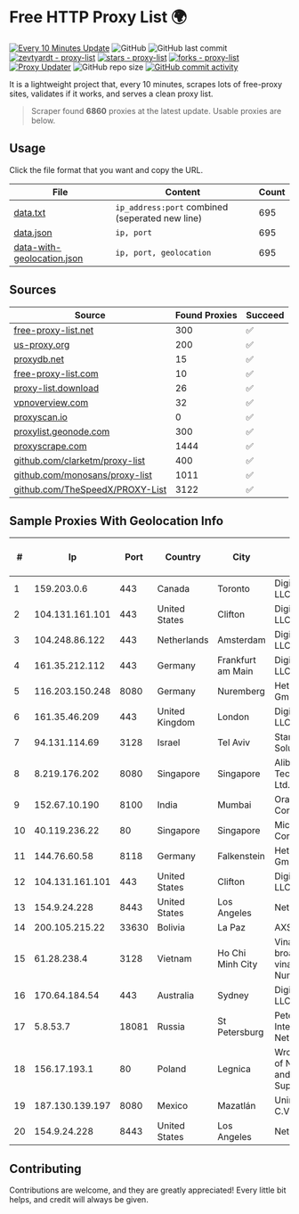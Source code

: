 
# Free HTTP Proxy List 🌍

[![Every 10 Minutes Update](https://github.com/mertguvencli/http-proxy-list/actions/workflows/main.yml/badge.svg?branch=main)](https://github.com/mertguvencli/http-proxy-list/actions/workflows/main.yml)
![GitHub](https://img.shields.io/github/license/mertguvencli/http-proxy-list)
![GitHub last commit](https://img.shields.io/github/last-commit/mertguvencli/http-proxy-list)
[![zevtyardt - proxy-list](https://img.shields.io/static/v1?label=zevtyardt&message=proxy-list&color=blue&logo=github)](https://github.com/zevtyardt/proxy-list "Go to GitHub repo")
[![stars - proxy-list](https://img.shields.io/github/stars/zevtyardt/proxy-list?style=social)](https://github.com/zevtyardt/proxy-list)
[![forks - proxy-list](https://img.shields.io/github/forks/zevtyardt/proxy-list?style=social)](https://github.com/zevtyardt/proxy-list)
[![Proxy Updater](https://github.com/zevtyardt/proxy-list/workflows/Proxy%20Updater/badge.svg)](https://github.com/zevtyardt/proxy-list/actions?query=workflow:"Proxy+Updater")
![GitHub repo size](https://img.shields.io/github/repo-size/zevtyardt/proxy-list)
[![GitHub commit activity](https://img.shields.io/github/commit-activity/m/zevtyardt/proxy-list?logo=commits)](https://github.com/zevtyardt/proxy-list/commits/main)

It is a lightweight project that, every 10 minutes, scrapes lots of free-proxy sites, validates if it works, and serves a clean proxy list.

> Scraper found **6860** proxies at the latest update. Usable proxies are below.

## Usage

Click the file format that you want and copy the URL.

|File|Content|Count|
|----|-------|-----|
|[data.txt](https://raw.githubusercontent.com/mertguvencli/http-proxy-list/main/proxy-list/data.txt)|`ip_address:port` combined (seperated new line)|695|
|[data.json](https://raw.githubusercontent.com/mertguvencli/http-proxy-list/main/proxy-list/data.json)|`ip, port`|695|
|[data-with-geolocation.json](https://raw.githubusercontent.com/mertguvencli/http-proxy-list/main/proxy-list/data-with-geolocation.json)|`ip, port, geolocation`|695|

## Sources

|Source|Found Proxies|Succeed|
|------|-------------|-------|
|[free-proxy-list.net](https://free-proxy-list.net)|300|✅|
|[us-proxy.org](https://www.us-proxy.org)|200|✅|
|[proxydb.net](http://proxydb.net)|15|✅|
|[free-proxy-list.com](https://free-proxy-list.com/?page=&port=&type%5B%5D=http&type%5B%5D=https&up_time=0&search=Search)|10|✅|
|[proxy-list.download](https://www.proxy-list.download/HTTP)|26|✅|
|[vpnoverview.com](https://vpnoverview.com/privacy/anonymous-browsing/free-proxy-servers)|32|✅|
|[proxyscan.io](https://www.proxyscan.io)|0|✅|
|[proxylist.geonode.com](https://proxylist.geonode.com/api/proxy-list?limit=300&page=1&sort_by=lastChecked&sort_type=desc&protocols=http,https)|300|✅|
|[proxyscrape.com](https://api.proxyscrape.com/v2/?request=displayproxies&protocol=http&timeout=10000&country=all&ssl=all&anonymity=all)|1444|✅|
|[github.com/clarketm/proxy-list](https://raw.githubusercontent.com/clarketm/proxy-list/master/proxy-list-raw.txt)|400|✅|
|[github.com/monosans/proxy-list](https://raw.githubusercontent.com/monosans/proxy-list/main/proxies/http.txt)|1011|✅|
|[github.com/TheSpeedX/PROXY-List](https://raw.githubusercontent.com/TheSpeedX/PROXY-List/master/http.txt)|3122|✅|


## Sample Proxies With Geolocation Info

|#|Ip|Port|Country|City|Internet Service Provider|
|-|--|----|-------|----|-------------------------|
|1|159.203.0.6|443|Canada|Toronto|DigitalOcean, LLC|
|2|104.131.161.101|443|United States|Clifton|DigitalOcean, LLC|
|3|104.248.86.122|443|Netherlands|Amsterdam|DigitalOcean, LLC|
|4|161.35.212.112|443|Germany|Frankfurt am Main|DigitalOcean, LLC|
|5|116.203.150.248|8080|Germany|Nuremberg|Hetzner Online GmbH|
|6|161.35.46.209|443|United Kingdom|London|DigitalOcean, LLC|
|7|94.131.114.69|3128|Israel|Tel Aviv|Stark Industries Solutions LTD|
|8|8.219.176.202|8080|Singapore|Singapore|Alibaba (US) Technology Co., Ltd.|
|9|152.67.10.190|8100|India|Mumbai|Oracle Corporation|
|10|40.119.236.22|80|Singapore|Singapore|Microsoft Corporation|
|11|144.76.60.58|8118|Germany|Falkenstein|Hetzner Online GmbH|
|12|104.131.161.101|443|United States|Clifton|DigitalOcean, LLC|
|13|154.9.24.228|8443|United States|Los Angeles|NetLab Global|
|14|200.105.215.22|33630|Bolivia|La Paz|AXS Bolivia S. A.|
|15|61.28.238.4|3128|Vietnam|Ho Chi Minh City|Vinadata broadcast via vinagame AS Number|
|16|170.64.184.54|443|Australia|Sydney|DigitalOcean, LLC|
|17|5.8.53.7|18081|Russia|St Petersburg|Petersburg Internet Network ltd|
|18|156.17.193.1|80|Poland|Legnica|Wroclaw Centre of Networking and Supercomputing|
|19|187.130.139.197|8080|Mexico|Mazatlán|Uninet S.A. de C.V.|
|20|154.9.24.228|8443|United States|Los Angeles|NetLab Global|



## Contributing

Contributions are welcome, and they are greatly appreciated! Every
little bit helps, and credit will always be given.

